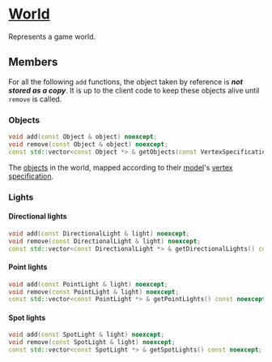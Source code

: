 # [World](World.hpp)

Represents a game world.

## Members

For all the following `add` functions, the object taken by reference is ***not stored as a copy***. It is up to the client code to keep these objects alive until `remove` is called.

### Objects

```cpp
void add(const Object & object) noexcept;
void remove(const Object & object) noexcept;
const std::vector<const Object *> & getObjects(const VertexSpecification & vertexSpecification) const noexcept;
```

The [objects](Object.md) in the world, mapped according to their [model](model/Model.md)'s [vertex specification](impl/shaders/VertexSpecification.md).

### Lights

#### Directional lights

```cpp
void add(const DirectionalLight & light) noexcept;
void remove(const DirectionalLight & light) noexcept;
const std::vector<const DirectionalLight *> & getDirectionalLights() const noexcept;
```

#### Point lights

```cpp
void add(const PointLight & light) noexcept;
void remove(const PointLight & light) noexcept;
const std::vector<const PointLight *> & getPointLights() const noexcept;
```

#### Spot lights

```cpp
void add(const SpotLight & light) noexcept;
void remove(const SpotLight & light) noexcept;
const std::vector<const SpotLight *> & getSpotLights() const noexcept;
```